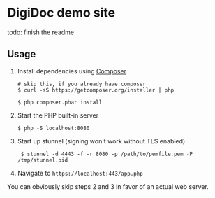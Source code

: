 DigiDoc demo site
=================

todo: finish the readme

## Usage

1.  Install dependencies using [Composer](https://getcomposer.org/)

    ```
    # skip this, if you already have composer
    $ curl -sS https://getcomposer.org/installer | php

    $ php composer.phar install
    ```

2.  Start the PHP built-in server

    ```
    $ php -S localhost:8080
    ```

3.  Start up stunnel (signing won't work without TLS enabled)

    ```
     $ stunnel -d 4443 -f -r 8080 -p /path/to/pemfile.pem -P /tmp/stunnel.pid
    ```

4.  Navigate to `https://localhost:443/app.php`

You can obviously skip steps 2 and 3 in favor of an actual web server.

